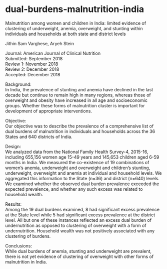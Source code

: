 # dual-burdens-malnutrition-india
Malnutrition among women and children in India: limited evidence of clustering of underweight, anemia, overweight, and stunting within individuals and households at both state and district levels  

Jithin Sam Varghese, Aryeh Stein


Journal: American Journal of Clinical Nutrition  
Submitted: September 2018  
Review 1: November 2018  
Review 2: December 2018   
Accepted: December 2018  

Background:   
In India, the prevalence of stunting and anemia have declined in the last decade but continue to remain high in many regions, whereas those of overweight and obesity have increased in all age and socioeconomic groups. Whether these forms of malnutrition cluster is important for development of appropriate interventions.  

Objective:   
Our objective was to describe the prevalence of a comprehensive list of dual burdens of malnutrition in individuals and households across the 36 States and 640 districts of India.  

Design:   
We analyzed data from the National Family Health Survey-4, 2015-16, including 655,156 women age 15-49 years and 145,653 children aged 6-59 months in India. We measured the co-existence of 19 combinations of women’s anemia, underweight and overweight and children’s stunting, underweight, overweight and anemia at individual and household levels. We aggregated this information to the State (n=36) and district (n=640) levels. We examined whether the observed dual burden prevalence exceeded the expected prevalence, and whether any such excess was related to household wealth.  

Results:   
Among the 19 dual burdens examined, 8 had significant excess prevalence at the State level while 5 had significant excess prevalence at the district level. All but one of these instances reflected an excess dual burden of undernutrition as opposed to clustering of overweight with a form of undernutrition. Household wealth was not positively associated with any clustering of burdens.   

Conclusions:   
While dual burdens of anemia, stunting and underweight are prevalent, there is not yet evidence of clustering of overweight with other forms of malnutrition in India.    
